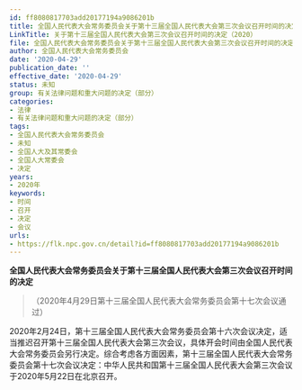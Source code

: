 ```yaml
---
id: ff8080817703add20177194a9086201b
title: 全国人民代表大会常务委员会关于第十三届全国人民代表大会第三次会议召开时间的决定
LinkTitle: 关于第十三届全国人民代表大会第三次会议召开时间的决定（2020）
file: 全国人民代表大会常务委员会关于第十三届全国人民代表大会第三次会议召开时间的决定_ff8080817703add20177194a9086201b.docx
author: 全国人民代表大会常务委员会
date: '2020-04-29'
publication_date: ''
effective_date: '2020-04-29'
status: 未知
group: 有关法律问题和重大问题的决定（部分）
categories:
- 法律
- 有关法律问题和重大问题的决定（部分）
tags:
- 全国人民代表大会常务委员会
- 未知
- 全国人大及其常委会
- 全国人大常委会
- 决定
years:
- 2020年
keywords:
- 时间
- 召开
- 决定
- 会议
urls:
- https://flk.npc.gov.cn/detail?id=ff8080817703add20177194a9086201b
---
```


**全国人民代表大会常务委员会关于第十三届全国人民代表大会第三次会议召开时间的决定**

> （2020年4月29日第十三届全国人民代表大会常务委员会第十七次会议通过）

2020年2月24日，第十三届全国人民代表大会常务委员会第十六次会议决定，适当推迟召开第十三届全国人民代表大会第三次会议，具体开会时间由全国人民代表大会常务委员会另行决定。综合考虑各方面因素，第十三届全国人民代表大会常务委员会第十七次会议决定：中华人民共和国第十三届全国人民代表大会第三次会议于2020年5月22日在北京召开。
